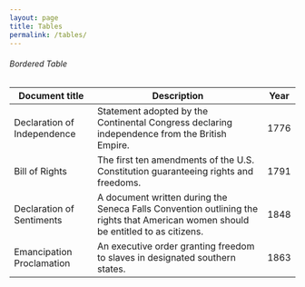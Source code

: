 ```yaml
---
layout: page
title: Tables
permalink: /tables/
---
```

<div class="preview">

  <h6>Bordered Table</h6>

  <table>
  <thead>
  <tr>
  <th scope='col'>Document title</th>
  <th scope='col'>Description</th>
  <th scope='col'>Year</th>
  </tr>
  </thead>
  <tbody>
  <tr>
  <td scope='row'>Declaration of Independence</td>
  <td>Statement adopted by the Continental Congress declaring independence from the British Empire.</td>
  <td>1776</td>
  </tr>
  <tr>
  <td scope='row'>Bill of Rights</td>
  <td>The first ten amendments of the U.S. Constitution guaranteeing rights and freedoms.</td>
  <td>1791</td>
  </tr>
  <tr>
  <td scope='row'>Declaration of Sentiments</td>
  <td>A document written during the Seneca Falls Convention outlining the rights that American women should be entitled to as citizens.</td>
  <td>1848</td>
  </tr>
  <tr>
  <td scope='row'>Emancipation Proclamation</td>
  <td>An executive order granting freedom to slaves in designated southern states.</td>
  <td>1863</td>
  </tr>
  </tbody>
  </table>
  </div>

